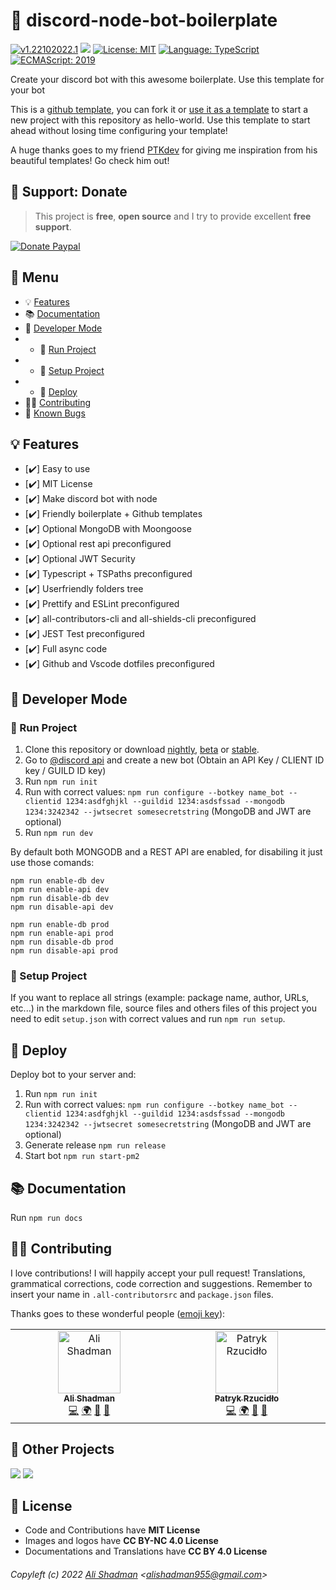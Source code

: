 # 🤖 discord-node-bot-boilerplate

<!-- all-shields/header-badges:START -->

[![v1.22102022.1](https://img.shields.io/badge/version-v1.22102022.1-lightgray.svg?style=flat&logo=)](https://github.com/alishd-boilerplate/discord-node-bot-boilerplate/blob/main/CHANGELOG.md) [![](https://img.shields.io/npm/v/@alishd/discord-node-bot-boilerplate?color=CC3534&logo=npm)](https://www.npmjs.com/package/@alishd/discord-node-bot-boilerplate) [![License: MIT](https://img.shields.io/badge/license-MIT-brightgreen.svg?style=flat&logo=license)](https://github.com/alishd-boilerplate/discord-node-bot-boilerplate/blob/main/LICENSE.md) [![Language: TypeScript](https://img.shields.io/badge/language-typescript-blue.svg?style=flat&logo=typescript)](https://www.typescriptlang.org/) [![ECMAScript: 2019](https://img.shields.io/badge/ES-9-F7DF1E.svg?style=flat&logo=javascript)](https://github.com/tc39/ecma262)

<!-- all-shields/header-badges:END -->

Create your discord bot with this awesome boilerplate. Use this template for your bot

This is a [github template](https://github.blog/2019-06-06-generate-new-repositories-with-repository-templates/), you can fork it or [use it as a template](https://github.com/alishd-boilerplate/discord-node-bot-boilerplate/generate) to start a new project with this repository as hello-world. Use this template to start ahead without losing time configuring your template!

A huge thanks goes to my friend [PTKdev](https://github.com/PTKdev) for giving me inspiration from his beautiful templates! Go check him out!

## 🎁 Support: Donate

> This project is **free**, **open source** and I try to provide excellent **free support**.

<!-- all-shields/sponsors-badges:START -->

[![Donate Paypal](https://img.shields.io/badge/donate-paypal-005EA6.svg?style=for-the-badge&logo=paypal)](https://www.paypal.me/alishadman95)

<!-- all-shields/sponsors-badges:END -->

## 📎 Menu

-   💡 [Features](#-features)
-   📚 [Documentation](#-documentation)
-   🔨 [Developer Mode](#-developer-mode)
-   -   🏁 [Run Project](#-run-project)
-   -   💾 [Setup Project](#-setup-project)
-   -   🚀 [Deploy](#-deploy)
-   👨‍💻 [Contributing](#-contributing)
-   🐛 [Known Bugs](https://github.com/alishd-boilerplate/discord-node-bot-boilerplate/issues?q=is%3Aopen+is%3Aissue+label%3Abug)

## 💡 Features

-   [✔️] Easy to use
-   [✔️] MIT License
-   [✔️] Make discord bot with node
-   [✔️] Friendly boilerplate + Github templates
-   [✔️] Optional MongoDB with Moongoose
-   [✔️] Optional rest api preconfigured
-   [✔️] Optional JWT Security
-   [✔️] Typescript + TSPaths preconfigured
-   [✔️] Userfriendly folders tree
-   [✔️] Prettify and ESLint preconfigured
-   [✔️] all-contributors-cli and all-shields-cli preconfigured
-   [✔️] JEST Test preconfigured
-   [✔️] Full async code
-   [✔️] Github and Vscode dotfiles preconfigured

## 🔨 Developer Mode

### 🏁 Run Project

1. Clone this repository or download [nightly](https://github.com/alishd-boilerplate/discord-node-bot-boilerplate/archive/nightly.zip), [beta](https://github.com/alishd-boilerplate/discord-node-bot-boilerplate/archive/beta.zip) or [stable](https://github.com/alishd-boilerplate/discord-node-bot-boilerplate/archive/main.zip).
2. Go to [@discord api](https://discord.com/developers/applications) and create a new bot (Obtain an API Key / CLIENT ID key / GUILD ID key)
3. Run `npm run init`
4. Run with correct values:
   `npm run configure --botkey name_bot --clientid 1234:asdfghjkl --guildid 1234:asdsfssad --mongodb 1234:3242342 --jwtsecret somesecretstring` (MongoDB and JWT are optional)
5. Run `npm run dev`

By default both MONGODB and a REST API are enabled, for disabiling it just use those comands:

`npm run enable-db dev`  
`npm run enable-api dev`  
`npm run disable-db dev`  
`npm run disable-api dev`

`npm run enable-db prod`  
`npm run enable-api prod`  
`npm run disable-db prod`  
`npm run disable-api prod`

### 💾 Setup Project

If you want to replace all strings (example: package name, author, URLs, etc...) in the markdown file, source files and others files of this project you need to edit `setup.json` with correct values and run `npm run setup`.

## 🚀 Deploy

Deploy bot to your server and:

1. Run `npm run init`
2. Run with correct values: `npm run configure --botkey name_bot --clientid 1234:asdfghjkl --guildid 1234:asdsfssad --mongodb 1234:3242342 --jwtsecret somesecretstring` (MongoDB and JWT are optional)
3. Generate release `npm run release`
4. Start bot `npm run start-pm2`

## 📚 Documentation

Run `npm run docs`

## 👨‍💻 Contributing

I love contributions! I will happily accept your pull request! Translations, grammatical corrections, code correction and suggestions. Remember to insert your name in `.all-contributorsrc` and `package.json` files.

Thanks goes to these wonderful people ([emoji key](https://allcontributors.org/docs/en/emoji-key)):

<!-- ALL-CONTRIBUTORS-LIST:START -->
<!-- prettier-ignore-start -->
<!-- markdownlint-disable -->
<table>
  <tbody>
    <tr>
      <td align="center" valign="top" width="16.66%"><a href="https://alishd.dev"><img src="https://avatars.githubusercontent.com/u/50172746?s=400&u=c681fbe46cb0e3a866b3d19bdd2a96bfb21c7144&v=4?s=100" width="100px;" alt="Ali Shadman"/><br /><sub><b>Ali Shadman</b></sub></a><br /><a href="https://github.com/alishadman95/alishd-boilerplate/discord-node-bot-boilerplate/commits?author=alishd" title="Code">💻</a> <a href="#translation-alishd" title="Translation">🌍</a> <a href="https://github.com/alishadman95/alishd-boilerplate/discord-node-bot-boilerplate/commits?author=alishd" title="Documentation">📖</a> <a href="https://github.com/alishadman95/alishd-boilerplate/discord-node-bot-boilerplate/issues?q=author%3Aalishd" title="Bug reports">🐛</a></td>
      <td align="center" valign="top" width="16.66%"><a href="https://ptk.dev"><img src="https://avatars1.githubusercontent.com/u/442844?v=4?s=100" width="100px;" alt="Patryk Rzucidło"/><br /><sub><b>Patryk Rzucidło</b></sub></a><br /><a href="https://github.com/alishadman95/alishd-boilerplate/discord-node-bot-boilerplate/commits?author=ptkdev" title="Code">💻</a> <a href="#translation-ptkdev" title="Translation">🌍</a> <a href="https://github.com/alishadman95/alishd-boilerplate/discord-node-bot-boilerplate/commits?author=ptkdev" title="Documentation">📖</a> <a href="https://github.com/alishadman95/alishd-boilerplate/discord-node-bot-boilerplate/issues?q=author%3Aptkdev" title="Bug reports">🐛</a></td>
    </tr>
  </tbody>
</table>

<!-- markdownlint-restore -->
<!-- prettier-ignore-end -->

<!-- ALL-CONTRIBUTORS-LIST:END -->

## 🦄 Other Projects

<!-- all-shields/projects-badges1:START -->

[![](https://img.shields.io/badge/%F0%9F%8E%A8%20God%20bot-BOT-f1c40f.svg?style=flat&logo=)](https://github.com/alishadman95/godbot) [![](https://img.shields.io/badge/%F0%9F%91%94%20Boilerplate-BOT-f368e0.svg?style=flat&logo=)](https://github.com/alishd-boilerplate?q=bot)

<!-- all-shields/projects-badges1:END -->

## 💫 License

-   Code and Contributions have **MIT License**
-   Images and logos have **CC BY-NC 4.0 License**
-   Documentations and Translations have **CC BY 4.0 License**

###### Copyleft (c) 2022 [Ali Shadman](https://alishd.dev) <[alishadman955@gmail.com](mailto:alishadman955@gmail.com)>
